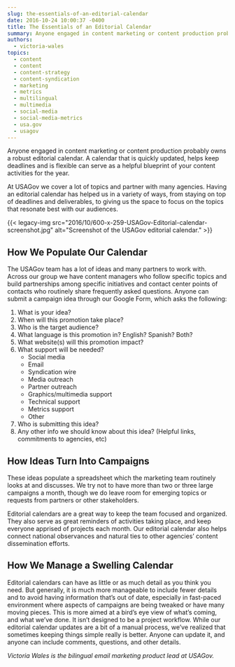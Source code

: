 ```yaml
---
slug: the-essentials-of-an-editorial-calendar
date: 2016-10-24 10:00:37 -0400
title: The Essentials of an Editorial Calendar
summary: Anyone engaged in content marketing or content production probably owns a robust editorial calendar. A calendar that is quickly updated, helps keep deadlines and is flexible can serve as a helpful blueprint of your content activities for the year. At USAGov we cover a lot of topics and partner with many agencies. Having an editorial
authors:
  - victoria-wales
topics:
  - content
  - content
  - content-strategy
  - content-syndication
  - marketing
  - metrics
  - multilingual
  - multimedia
  - social-media
  - social-media-metrics
  - usa.gov
  - usagov
---
```


Anyone engaged in content marketing or content production probably owns a robust editorial calendar. A calendar that is quickly updated, helps keep deadlines and is flexible can serve as a helpful blueprint of your content activities for the year.

At USAGov we cover a lot of topics and partner with many agencies. Having an editorial calendar has helped us in a variety of ways, from staying on top of deadlines and deliverables, to giving us the space to focus on the topics that resonate best with our audiences.

{{< legacy-img src="2016/10/600-x-259-USAGov-Editorial-calendar-screenshot.jpg" alt="Screenshot of the USAGov editorial calendar." >}}

## How We Populate Our Calendar

The USAGov team has a lot of ideas and many partners to work with. Across our group we have content managers who follow specific topics and build partnerships among specific initiatives and contact center points of contacts who routinely share frequently asked questions. Anyone can submit a campaign idea through our Google Form, which asks the following:

  1. What is your idea?
  2. When will this promotion take place?
  3. Who is the target audience?
  4. What language is this promotion in? English? Spanish? Both?
  5. What website(s) will this promotion impact?
  6. What support will be needed? 
      * Social media
      * Email
      * Syndication wire
      * Media outreach
      * Partner outreach
      * Graphics/multimedia support
      * Technical support
      * Metrics support
      * Other
  7. Who is submitting this idea?
  8. Any other info we should know about this idea? (Helpful links, commitments to agencies, etc)

## How Ideas Turn Into Campaigns

These ideas populate a spreadsheet which the marketing team routinely looks at and discusses. We try not to have more than two or three large campaigns a month, though we do leave room for emerging topics or requests from partners or other stakeholders.

Editorial calendars are a great way to keep the team focused and organized. They also serve as great reminders of activities taking place, and keep everyone apprised of projects each month. Our editorial calendar also helps connect national observances and natural ties to other agencies&#8217; content dissemination efforts.

## How We Manage a Swelling Calendar

Editorial calendars can have as little or as much detail as you think you need. But generally, it is much more manageable to include fewer details and to avoid having information that&#8217;s out of date, especially in fast-paced environment where aspects of campaigns are being tweaked or have many moving pieces. This is more aimed at a bird&#8217;s eye view of what&#8217;s coming, and what we&#8217;ve done. It isn&#8217;t designed to be a project workflow. While our editorial calendar updates are a bit of a manual process, we&#8217;ve realized that sometimes keeping things simple really is better. Anyone can update it, and anyone can include comments, questions, and other details.

_Victoria Wales is the bilingual email marketing product lead at USAGov._